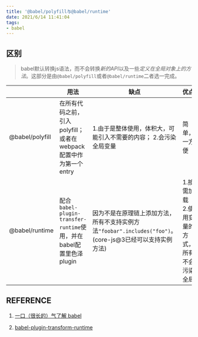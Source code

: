 ```yaml
---
title: '@babel/polyfill与@babel/runtime'
date: 2021/6/14 11:41:04
tags: 
- babel
---
```


## 区别

> babel默认转换js语法，而不会转换*新的API*以及一些*定义在全局对象上的方法*。这部分是由`@babel/polyfill`或者`@babel/runtime`二者选一完成。


|                 | 用法                                                         | 缺点                                                         | 优点                                          |
| --------------- | ------------------------------------------------------------ | ------------------------------------------------------------ | --------------------------------------------- |
| @babel/polyfill | 在所有代码之前，引入polyfill；或者在webpack配置中作为第一个entry | 1.由于是整体使用，体积大，可能引入不需要的内容； 2.会污染全局变量 |                     简单，一方便                          |
| @babel/runtime  | 配合`babel-plugin-transfer-runtime`使用，并在babel配置里色泽plugin | 因为不是在原理链上添加方法，所有不支持实例方法`"foobar".includes("foo")`。(core-js@3已经可以支持实例方法) | 1.按需加载 2.使用变量的方式，所有不会污染全局 |

## REFERENCE

1. [一口（很长的）气了解 babel](https://zhuanlan.zhihu.com/p/43249121)

2. [babel-plugin-transform-runtime](https://babeljs.io/docs/en/babel-plugin-transform-runtime)